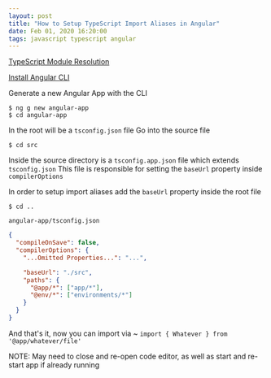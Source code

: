 ```yaml
---
layout: post
title: "How to Setup TypeScript Import Aliases in Angular"
date: Feb 01, 2020 16:20:00
tags: javascript typescript angular
---
```


[TypeScript Module Resolution](https://www.typescriptlang.org/docs/handbook/module-resolution.html)

[Install Angular CLI](https://cli.angular.io/)

Generate a new Angular App with the CLI
```console
$ ng g new angular-app
$ cd angular-app
```

In the root will be a `tsconfig.json` file
Go into the source file
```console
$ cd src
```
Inside the source directory is a `tsconfig.app.json` file which extends `tsconfig.json`
This file is responsible for setting the `baseUrl` property inside `compilerOptions`

In order to setup import aliases add the `baseUrl` property inside the root file
```console
$ cd ..
```

`angular-app/tsconfig.json`
```json
{
  "compileOnSave": false,
  "compilerOptions": {
    "...Omitted Properties...": "...",

    "baseUrl": "./src",
    "paths": {
      "@app/*": ["app/*"],
      "@env/*": ["environments/*"]
    }
  }
}
```

And that's it, now you can import via ~ `import { Whatever } from '@app/whatever/file'`

NOTE: May need to close and re-open code editor, as well as start and re-start app
if already running